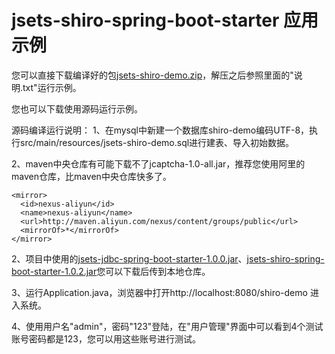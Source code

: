 # jsets-shiro-spring-boot-starter 应用示例

您可以直接下载编译好的包[jsets-shiro-demo.zip](https://github.com/wj596/packages/blob/master/jsets-shiro-demo.zip?_blank)，解压之后参照里面的"说明.txt"运行示例。

您也可以下载使用源码运行示例。

源码编译运行说明：
1、在mysql中新建一个数据库shiro-demo编码UTF-8，执行src/main/resources/jsets-shiro-demo.sql进行建表、导入初始数据。

2、maven中央仓库有可能下载不了jcaptcha-1.0-all.jar，推荐您使用阿里的maven仓库，比maven中央仓库快多了。
```	
<mirror>      
  <id>nexus-aliyun</id>    
  <name>nexus-aliyun</name>  
  <url>http://maven.aliyun.com/nexus/content/groups/public</url>    
  <mirrorOf>*</mirrorOf>      
</mirror> 
  ```	
 2、项目中使用的[jsets-jdbc-spring-boot-starter-1.0.0.jar](https://github.com/wj596/packages/blob/master/jsets-jdbc-spring-boot-starter-1.0.0.jar?_blank)、[jsets-shiro-spring-boot-starter-1.0.2.jar](https://github.com/wj596/packages/blob/master/jsets-shiro-spring-boot-starter-1.0.2.jar?_blank)您可以下载后传到本地仓库。
 
 3、运行Application.java，浏览器中打开http://localhost:8080/shiro-demo 进入系统。
 
 4、使用用户名"admin"，密码"123"登陆，在"用户管理"界面中可以看到4个测试账号密码都是123，您可以用这些账号进行测试。

  
